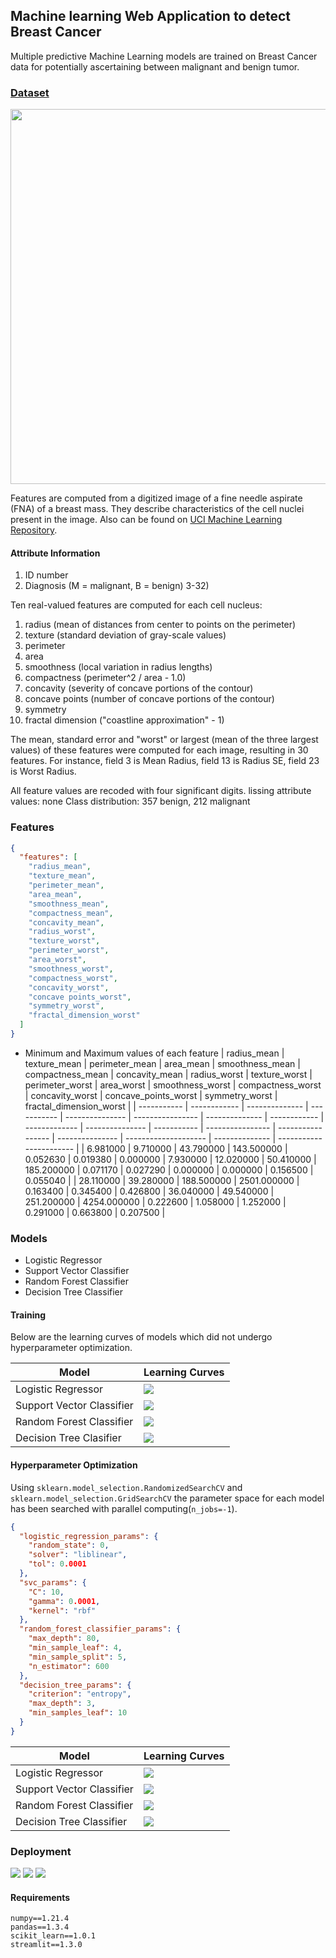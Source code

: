 ## Machine learning Web Application to detect Breast Cancer

Multiple predictive Machine Learning models are
trained on Breast Cancer data for potentially
ascertaining between malignant and benign tumor.

### [Dataset](https://www.kaggle.com/uciml/breast-cancer-wisconsin-data)

<p align="center"><img width=600 src="./Data/sample.png"></img></p>

Features are computed from a digitized image of a fine needle aspirate (FNA) of
a breast mass. They describe characteristics of the cell nuclei present in the
image.
Also can be found on [UCI Machine Learning
Repository](https://archive.ics.uci.edu/ml/datasets/Breast+Cancer+Wisconsin+%28Diagnostic%29).

#### Attribute Information

1. ID number
2. Diagnosis (M = malignant, B = benign)
   3-32)

Ten real-valued features are computed for each cell nucleus:

1. radius (mean of distances from center to points on the perimeter)
2. texture (standard deviation of gray-scale values)
3. perimeter
4. area
5. smoothness (local variation in radius lengths)
6. compactness (perimeter^2 / area - 1.0)
7. concavity (severity of concave portions of the contour)
8. concave points (number of concave portions of the contour)
9. symmetry
10. fractal dimension ("coastline approximation" - 1)

The mean, standard error and "worst" or largest (mean of the three
largest values) of these features were computed for each image,
resulting in 30 features. For instance, field 3 is Mean Radius, field
13 is Radius SE, field 23 is Worst Radius.

All feature values are recoded with four significant digits.
lissing attribute values: none
Class distribution: 357 benign, 212 malignant

### Features

```json
{
  "features": [
    "radius_mean",
    "texture_mean",
    "perimeter_mean",
    "area_mean",
    "smoothness_mean",
    "compactness_mean",
    "concavity_mean",
    "radius_worst",
    "texture_worst",
    "perimeter_worst",
    "area_worst",
    "smoothness_worst",
    "compactness_worst",
    "concavity_worst",
    "concave points_worst",
    "symmetry_worst",
    "fractal_dimension_worst"
  ]
}
```

- Minimum and Maximum values of each feature
  | radius_mean | texture_mean | perimeter_mean | area_mean | smoothness_mean | compactness_mean | concavity_mean | radius_worst | texture_worst | perimeter_worst | area_worst | smoothness_worst | compactness_worst | concavity_worst | concave_points_worst | symmetry_worst | fractal_dimension_worst |
  | ----------- | ------------ | -------------- | ----------- | --------------- | ---------------- | -------------- | ------------ | ------------- | --------------- | ----------- | ---------------- | ----------------- | --------------- | -------------------- | -------------- | ----------------------- |
  | 6.981000 | 9.710000 | 43.790000 | 143.500000 | 0.052630 | 0.019380 | 0.000000 | 7.930000 | 12.020000 | 50.410000 | 185.200000 | 0.071170 | 0.027290 | 0.000000 | 0.000000 | 0.156500 | 0.055040 |
  | 28.110000 | 39.280000 | 188.500000 | 2501.000000 | 0.163400 | 0.345400 | 0.426800 | 36.040000 | 49.540000 | 251.200000 | 4254.000000 | 0.222600 | 1.058000 | 1.252000 | 0.291000 | 0.663800 | 0.207500 |

### Models

- Logistic Regressor
- Support Vector Classifier
- Random Forest Classifier
- Decision Tree Classifier

#### Training

Below are the learning curves of models which did not undergo hyperparameter
optimization.

| Model                     | Learning Curves                                       |
| ------------------------- | ----------------------------------------------------- |
| Logistic Regressor        | ![](./assets/Logistic-Regressor-Learning-Curves.jpeg) |
| Support Vector Classifier | ![](./assets/Support-Vector-Classifier.jpeg)          |
| Random Forest Classifier  | ![](./assets/Random-Forest-Classifier.jpeg)           |
| Decision Tree Clasifier   | ![](./assets/Decision-Tree-Classifier.jpeg)           |

#### Hyperparameter Optimization

Using `sklearn.model_selection.RandomizedSearchCV` and
`sklearn.model_selection.GridSearchCV` the parameter space for each model has
been searched with parallel computing(`n_jobs=-1`).

```json
{
  "logistic_regression_params": {
    "random_state": 0,
    "solver": "liblinear",
    "tol": 0.0001
  },
  "svc_params": {
    "C": 10,
    "gamma": 0.0001,
    "kernel": "rbf"
  },
  "random_forest_classifier_params": {
    "max_depth": 80,
    "min_sample_leaf": 4,
    "min_sample_split": 5,
    "n_estimator": 600
  },
  "decision_tree_params": {
    "criterion": "entropy",
    "max_depth": 3,
    "min_samples_leaf": 10
  }
}
```

| Model                     | Learning Curves                                        |
| ------------------------- | ------------------------------------------------------ |
| Logistic Regressor        | ![](./assets/Logistic-Regression-Optimized.jpeg)       |
| Support Vector Classifier | ![](./assets/SVC-Optimized.jpeg)                       |
| Random Forest Classifier  | ![](./assets/Random-Forests-Classifier-Optimized.jpeg) |
| Decision Tree Classifier  | ![](./assets/Decision-Tree-Classifier-Optimized.jpeg)  |

### Deployment

![](./assets/img1.jpg)
![](./assets/img2.jpg)
![](./assets/img3.jpg)

#### Requirements

```
numpy==1.21.4
pandas==1.3.4
scikit_learn==1.0.1
streamlit==1.3.0
```
